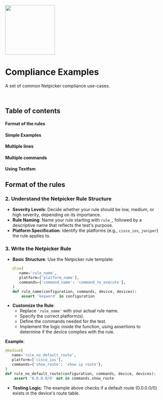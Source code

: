
<img src="https://netpicker.io/wp-content/uploads/2024/01/netpicker-logo-276x300.png" width="160">




Compliance Examples
=======

A set of common Netpicker compliance use-cases.

<br />

## Table of contents

#### Format of the rules

#### Simple Examples

#### Multiple lines

#### Multiple commands

#### Using Textfsm

## Format of the rules

### 2. **Understand the Netpicker Rule Structure**
   - **Severity Levels**: Decide whether your rule should be low, medium, or high severity, depending on its importance.
   - **Rule Naming**: Name your rule starting with `rule_`, followed by a descriptive name that reflects the test's purpose.
   - **Platform Specification**: Identify the platforms (e.g., `cisco_ios`, `juniper`) the rule applies to.

### 3. **Write the Netpicker Rule**
   - **Basic Structure**: Use the Netpicker rule template:
     ```python
     @low(
        name='rule_name',
        platform=['platform_name'],
        commands={'command_name': 'command_to_execute'},
     )
     def rule_name(configuration, commands, device, devices):
         assert 'keyword' in configuration
     ```
   - **Customize the Rule**:
     - Replace `'rule_name'` with your actual rule name.
     - Specify the correct platform(s).
     - Define the commands needed for the test.
     - Implement the logic inside the function, using assertions to determine if the device complies with the rule.

   **Example**:
   ```python
   @medium(
      name='rule_no_default_route',
      platform=['cisco_ios'],
      commands={'show_route': 'show ip route'},
   )
   def rule_no_default_route(configuration, commands, device, devices):
       assert '0.0.0.0/0' not in commands.show_route
   ```
   - **Testing Logic**: The example above checks if a default route (0.0.0.0/0) exists in the device's route table.

